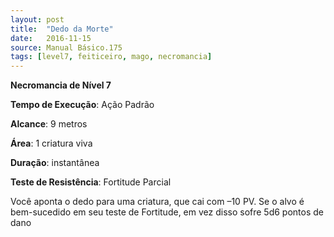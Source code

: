 ```yaml
---
layout: post
title:  "Dedo da Morte"
date:   2016-11-15
source: Manual Básico.175
tags: [level7, feiticeiro, mago, necromancia]
---
```


**Necromancia de Nível 7**

**Tempo de Execução**: Ação Padrão

**Alcance**: 9 metros

**Área**: 1 criatura viva

**Duração**: instantânea

**Teste de Resistência**: Fortitude Parcial

Você aponta o dedo para uma criatura, que cai com –10 PV. Se o alvo é bem-sucedido em seu teste de Fortitude, em vez disso sofre 5d6 pontos de dano